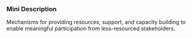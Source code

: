 ### Mini Description

Mechanisms for providing resources, support, and capacity building to enable meaningful participation from less-resourced stakeholders.
